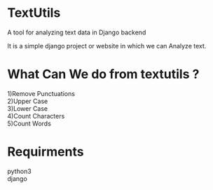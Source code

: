 # TextUtils
A tool for analyzing text data in Django backend

It is a simple django project or website in which we can Analyze text.

<h1>What Can We do from textutils ?</h1>
1)Remove Punctuations<br>
2)Upper Case<br>
3)Lower Case<br>
4)Count Characters<br>
5)Count Words<br>

<h1>Requirments</h1>
python3<br>
django<br>
